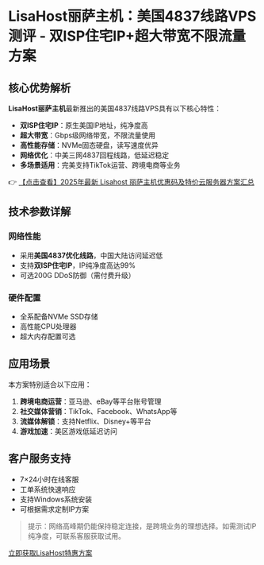 # LisaHost丽萨主机：美国4837线路VPS测评 - 双ISP住宅IP+超大带宽不限流量方案

## 核心优势解析

**LisaHost丽萨主机**最新推出的美国4837线路VPS具有以下核心特性：

- **双ISP住宅IP**：原生美国IP地址，纯净度高
- **超大带宽**：Gbps级网络带宽，不限流量使用
- **高性能存储**：NVMe固态硬盘，读写速度优异
- **网络优化**：中美三网4837回程线路，低延迟稳定
- **多场景适用**：完美支持TikTok运营、跨境电商等业务

👉 [【点击查看】2025年最新 Lisahost 丽萨主机优惠码及特价云服务器方案汇总](https://bit.ly/lisazhuji)

## 技术参数详解

### 网络性能
- 采用**美国4837优化线路**，中国大陆访问延迟低
- 支持**双ISP住宅IP**，IP纯净度高达99%
- 可选200G DDoS防御（需付费升级）

### 硬件配置
- 全系配备NVMe SSD存储
- 高性能CPU处理器
- 超大内存配置可选

## 应用场景

本方案特别适合以下应用：
1. **跨境电商运营**：亚马逊、eBay等平台账号管理
2. **社交媒体营销**：TikTok、Facebook、WhatsApp等
3. **流媒体解锁**：支持Netflix、Disney+等平台
4. **游戏加速**：美区游戏低延迟访问

## 客户服务支持
- 7×24小时在线客服
- 工单系统快速响应
- 支持Windows系统安装
- 可根据需求定制IP方案

> 提示：网络高峰期仍能保持稳定连接，是跨境业务的理想选择。如需测试IP纯净度，可联系客服获取试用。

[立即获取LisaHost特惠方案](https://bit.ly/lisazhuji)